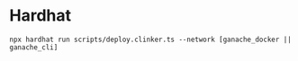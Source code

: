 # Hardhat

```
npx hardhat run scripts/deploy.clinker.ts --network [ganache_docker || ganache_cli]
```
